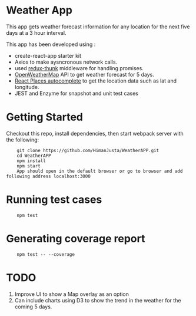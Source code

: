 # Weather App
This app gets weather forecast information for any location for the next five days at a 3 hour interval.

This app has been developed using :

* create-react-app starter kit
* Axios to make aysncronous network calls.
* used [redux-thunk](https://github.com/reduxjs/redux-thunk) middleware for handling promises.
* [OpenWeatherMap](http://openweathermap.org) API to get weather forecast for 5 days.
* [React Places autocomplete](https://github.com/hibiken/react-places-autocomplete) to get the location data such as lat and longitude.
* JEST and Enzyme for snapshot and unit test cases

# Getting Started

Checkout this repo, install dependencies, then start webpack server with the following:

```
	git clone https://github.com/HimanJusta/WeatherAPP.git
	cd WeatherAPP
	npm install
	npm start
	App should open in the default browser or go to browser and add following address localhost:3000
```

# Running test cases

```
	npm test
```

# Generating coverage report

```
	npm test -- --coverage
```

# TODO

1. Improve UI to show a Map overlay as an option
2. Can include charts using D3 to show the trend in the weather for the coming 5 days.
